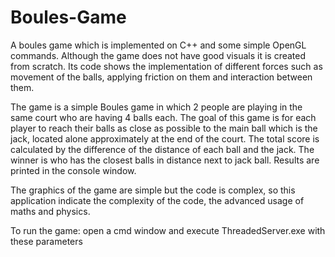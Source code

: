 # Boules-Game
A boules game which is implemented on C++ and some simple OpenGL commands. Although the game does not have good visuals it is created from scratch. Its code shows the implementation of different forces such as movement of the balls, applying friction on them and interaction between them.

The game is a simple Boules game in which 2 people are playing in the same court who are having 4 balls each. The goal of this game is for each player to reach their balls as close as possible to the main ball which is the jack, located alone approximately at the end of the court. The total score is calculated by the difference of the distance of each ball and the jack. The winner is who has the closest balls in distance next to jack ball. Results are printed in the console window.

The graphics of the game are simple but the code is complex, so this application indicate the complexity of the code, the advanced usage of maths and physics.


To run the game:
open a cmd window and execute ThreadedServer.exe with these parameters
